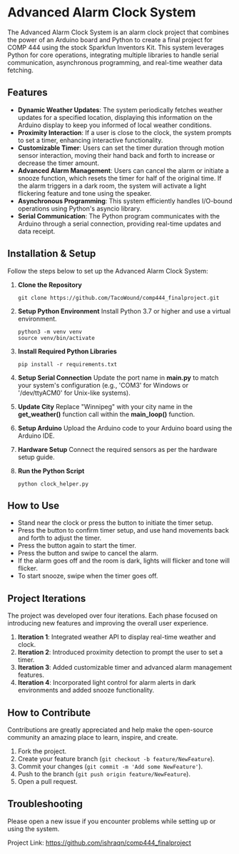 # Advanced Alarm Clock System

The Advanced Alarm Clock System is an alarm clock project that combines the power of an Arduino board and Python to create a final project for COMP 444 using the stock Sparkfun Inventors Kit. This system leverages Python for core operations, integrating multiple libraries to handle serial communication, asynchronous programming, and real-time weather data fetching.

## Features

- **Dynamic Weather Updates**: The system periodically fetches weather updates for a specified location, displaying this information on the Arduino display to keep you informed of local weather conditions.
- **Proximity Interaction**: If a user is close to the clock, the system prompts to set a timer, enhancing interactive functionality.
- **Customizable Timer**: Users can set the timer duration through motion sensor interaction, moving their hand back and forth to increase or decrease the timer amount.
- **Advanced Alarm Management**: Users can cancel the alarm or initiate a snooze function, which resets the timer for half of the original time. If the alarm triggers in a dark room, the system will activate a light flickering feature and tone using the speaker.
- **Asynchronous Programming**: This system efficiently handles I/O-bound operations using Python's asyncio library.
- **Serial Communication**: The Python program communicates with the Arduino through a serial connection, providing real-time updates and data receipt.

## Installation & Setup

Follow the steps below to set up the Advanced Alarm Clock System:

1. **Clone the Repository**

   ```
   git clone https://github.com/TacoWound/comp444_finalproject.git
   ```

2. **Setup Python Environment**
   Install Python 3.7 or higher and use a virtual environment.

   ```
   python3 -m venv venv
   source venv/bin/activate
   ```

3. **Install Required Python Libraries**

   ```
   pip install -r requirements.txt
   ```

4. **Setup Serial Connection**
   Update the port name in **main.py** to match your system's configuration (e.g., 'COM3' for Windows or '/dev/ttyACM0' for Unix-like systems).
5. **Update City**
   Replace "Winnipeg" with your city name in the **get_weather()** function call within the **main_loop()** function.
6. **Setup Arduino**
   Upload the Arduino code to your Arduino board using the Arduino IDE.
7. **Hardware Setup**
   Connect the required sensors as per the hardware setup guide.
8. **Run the Python Script**

   ```
   python clock_helper.py
   ```

## How to Use

- Stand near the clock or press the button to initiate the timer setup.
- Press the button to confirm timer setup, and use hand movements back and forth to adjust the timer.
- Press the button again to start the timer.
- Press the button and swipe to cancel the alarm.
- If the alarm goes off and the room is dark, lights will flicker and tone will flicker.
- To start snooze, swipe when the timer goes off.

## Project Iterations

The project was developed over four iterations. Each phase focused on introducing new features and improving the overall user experience.

1. **Iteration 1**: Integrated weather API to display real-time weather and clock.
2. **Iteration 2**: Introduced proximity detection to prompt the user to set a timer.
3. **Iteration 3**: Added customizable timer and advanced alarm management features.
4. **Iteration 4**: Incorporated light control for alarm alerts in dark environments and added snooze functionality.

## How to Contribute

Contributions are greatly appreciated and help make the open-source community an amazing place to learn, inspire, and create.

1. Fork the project.
2. Create your feature branch (`git checkout -b feature/NewFeature`).
3. Commit your changes (`git commit -m 'Add some NewFeature'`).
4. Push to the branch (`git push origin feature/NewFeature`).
5. Open a pull request.

## Troubleshooting

Please open a new issue if you encounter problems while setting up or using the system.


Project Link: <https://github.com/ishraqn/comp444_finalproject>
